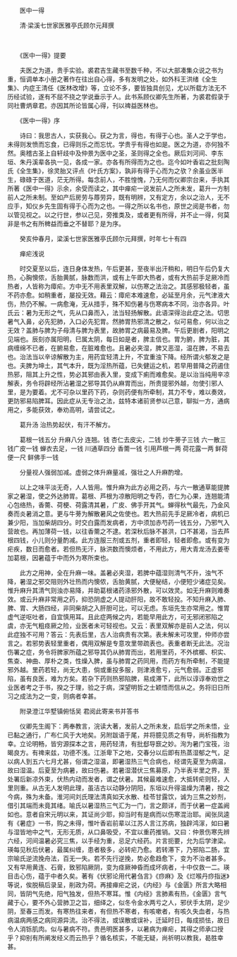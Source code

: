 <!-- { "loadSidebar": true } -->


　　医中一得

　　清·梁溪七世家医雅亭氏顾尔元拜撰

　　 　

　　《医中一得》提要

　　夫医之为道，贵手实验。裘君吉生藏书至数千种，不以大部凑集众说之书为重，恒调单本小册之著作在往出自心得，多有发明之处，如外科王洪绪《全生集》、内症王清任《医林改增》等，立论不多，要皆独具创见，尤以所载方法无不历经试验，遂有不屈不挠之学说垂示于人。此书系顾仪卿先生所著，为裘君假录于同社曹炳章君。亦因其所论皆属心得，刊以禆益医林也。

　　《医中一得》序

　　诗曰：我思古人，实获我心。获之为言，得也，有得于心也。圣人之于学也，未得则发愤而忘食，已得则乐之而忘忧。学贵乎有得也如是。医之为道，亦何独不然。奥稽古圣上自轩歧中及仲景为医中之圣，圣则得之全也。厥后刘河间、李东垣、朱丹溪辈各执一见，各成一家。亦各有所得而为之也。迄今如叶香岩之批刻陶氏《全生集》，徐灵胎又评点《叶氏方案》，孰非有得于心而为之欤？余虽业医半生，碌碌于医道，茫无所得。每念前人，不胜惶愧，乃无何而仪卿宗台来，手执其所著《医中一得》示余，余受而读之，其中瘅疟一说发前人之所未发，葛升一方制前人之所未制。至如产后房劳与蓐劳异，既有明辨，又有定方，余以之治人，无不应手，知仪乡先生固有得于心而为之也。一得之所以名书也，原世之阅是书者，勿以管见视之。以之行世，参以己见，旁推类及，或者更有所得，并不止一得，何莫非是书之有所稗益而垂之不替耶？是为序。

　　癸亥仲春月，梁溪七世家医雅亭氏顾尔元拜撰，时年七十有四

　　瘅疟浅说

　　时交夏至以后，连日身体发热，午后更甚，至夜半出汗稍和，明日午后仍复大热，心胸懊侬，舌胎黄腻，脉数而洪，或有上午即大热者，或有大热前手足厥冷而热者，人皆称为瘴疟。方中无不用表里双解，以伤寒之法治之。其感邪极轻者，虽不药亦愈。如稍重者，屡投无效。藉云：瘴疟本难速愈，必延至月余，元气津液大伤，热仍不解。一病愈淹，无从措手，殊不知伤暑与伤寒病本不同，治亦各异。叶氏云：暑为无形之气，先从口鼻而入，法当轻扬解散。此语深得治此症之法。切思暑气入鼻，必先犯肺，入口必先犯胃。然肺胃热邪清之散之，似可易愈，何以治之无效？盖肺与脾为子母清与脾为表里，故肺胃之病最易及脾。午后更剧者，阳明之见端也。辰刻亦属阳明，巳属太阴，每日如是者，脾主信也。胃为腑，脾为脏，其病缠绵不已者，在腑易愈，在脏难愈也。且暑必夹湿，脾又恶湿，温在脾，不易去也。治法当以辛谅解散为主，用药宜轻清上升，不宜重浊下降。经所谓火郁发之是也。夫脾为坤土，其气本升，既为淫热所蕴，已失健运之机，若早用普降之药遏住热邪，阻其上升之性，势必其邪由表入里，变成下痢而难愈矣。是以治当纯用辛凉解表，务令将辟经所沾暑湿之邪导其仍从麻胃而出，所贵提邪外越，勿使引邪人里，是为要着。尤不可杂以里药下药，杂则药便有所牵制，其力不专，难以奏效，更防邪易陷脾耳。因此症从无专治之法，兹特本诸前贤参以己意，聊拟一方，通病用之，多能获效，奉劝高明，请尝试之。

　　葛升汤 治热势起伏，有汗不解方。

　　葛根一钱五分 升麻八分 连翘。钱 杏仁去皮尖，二钱 炒牛蒡子三钱 六一散三钱广皮一钱 蝉衣去足，一钱 川通草四分 香薷一钱 引用芦根一两 荷花露一两 鲜荷便一尺 鲜佛手一钱

　　分量视人强弱加减。虚弱之体升麻量减，强壮之人升麻酌增。

　　以上之味平淡无奇，人人皆用。惟升麻为此方必用之药，与六一散通草能提脾家之暑湿，使之外达肺胃。葛根、芦根为凉散阳明之专药，杏仁为心果，连翘能清心包络热，香薷、荷梗、荷露清其暑，广皮、佛手开其气。蝉得秋气最先，乃金风奏而炎暑消之意。更与牛蒡为解散暑风之佐使也。若大热前先手足厥冷者，病机已兼少阳，当加柴胡四分。时交白露而发病者，方中须加赤芍药一钱五分，乃邪气入营故也。再加薄荷一钱，以往香薷之不逮。若深秋后脉不甚洪，口不甚渴，当去芦根四钱，小儿则分量酌减。此方连服三剂或五剂，重者即轻，轻者即愈。或有变为疟疾，数日而愈者。若但热无汗，脉洪数而懊烦者，不用此方，用大青龙汤去姜枣加葛根，因暑蕴于中而外为寒所束也。

　　此方之用神，全在升麻一味。盖暑必夹湿，若脾中蕴湿则清气不升，浊气不降，暑湿之邪交阻则外壮热而内懊侬，舌胎黄腻，大便秘结，小便短少诸症见矣。惟升麻升其清气则浊亦易降，并助葛根诸药涤邪外散，可以效灵。如无升麻则难奏效。或云升麻非常用之药，抑恐阴虚之人提动肝阳，故不敢轻投。不知升麻入肺、脾、胃、大肠四经，非同柴胡之入肝胆可比，可以无虑。东垣先生亦常用之。惟胃虚气逆呕吐者，自宜慎用耳。且此症两候之内，若能早用此方，可无邪闭邪陷之虞，亦无气粗痉厥之险，业医者未可轻视也。又云：表里双解亦是前人之法，何以此症独不可用？答云：先表后里，古人治病贵有次第。表未解未可攻里，仲师亦尝言之。若邪势表轻里重者，偶用双解是专意攻里带疏表也。表重者断无此法。况治伤署之症，务令将脾家所蕴之邪导其仍从肺胃而出，若用里药，不外槟榔、枳实、焦查、神曲、厚朴之类，性燥入脾，虽与肺胃之药同用，而药方有所牵制，不能提邪外越。里药若轻，尚无大患，倘或重投多服，则津液愈亏，元气愈弱。正虚邪陷，虽有良医，难为方矣。若杂下药则热邪陷脾，易成滞下，此所以谆谆奉劝世之业医者考之于书，揆之于理，验之于病，深望明哲之士颖悟而信从之。务将旧日所习之成法为之一变，则病者幸甚。

　　附录澄江华墅镇俯恬吴 君阅此寄来书并答书

　　仪卿先生阁下：两奉教言，浣读大著，发前人之所未发，启后学之所未悟，业已黏之通行，广布仁风于大地矣。另附跋语于尾，并将臆见质之有导，尚析指教为幸。立论明畅，皆穷源探本之言，用药轻清，有批郄导窾之妙。洵为暑门宝筏，治暍良方。有禆来兹，功德不浅。江浙卑下之地，交春分以后即有热蒸湿郁之气，足以病人到五六七月尤甚，俗谓之湿温，即暑湿热三气合病也，经谓先夏至为病温，故曰湿温。后夏至为病暑，故曰伤暑。若暑湿潜伏三焦募原，乃半表半里之界，至处署后新凉外束，伏热内动而发者，谓之伏暑。其候最难速愈，大抵转疟则轻，人里则重。从古无人发明此理，虽洁古以动静分阴阳，东垣以升得温燥为清暑，按之今病，殊为未备。淮河间刘氏理法清真如天水散、桂苓甘露饮，诚为三焦之妙剂，借引其端而未竟其绪。喻氏以暑湿热三气汇为一门，言之颇详，而于伏暑一症盖阙如也。意者自宋元明以来，其证尚少耶，抑当时有是病而以伤寒混治耶。闻张凤逵有《暑症》一书，购之未得，惟叶香岩前辈以江苏人言江苏病，独辟鸿溕，如曰暑与湿皆地中之气，无形无质，从口鼻吸受，不宜以重药推销。又曰：仲景伤寒先辨六经，河间温暑必究三焦，以手经为重，忌足六经药。片言扼要，允为后学津梁。瑛每见秋后伏暑，最属纠缠，患者极多，必转疟乃愈。若转滞下，乃邪陷二肠，宜宗喻氏逆流挽舟法，百无一失。若不先行逆挽，势必愈趋愈下，变为不治者甚多。又有早用黄连、石膏，致邪陷厥阴，变为痉厥神昏而成坏病者，十中仅救一二。瑛目击心伤，蕴于中者久矣。著有《伏邪论用代暑刍言》《痧麻》及《烂喉丹痧指迷》等说，俟脱稿后录呈，削政为荷。再接瘅疟之说，《内经》与《金匮》所言大略相同，皆阴气先绝，阳气独发，但热不寒耳。惟《内经》言肺素有热，《金匮》言气藏于心，要不外心营肺卫之旨，细绎之，似冬令金水两亏之人，邪伏手太阴，足少阴，至春三而发。有寒热往来者，有但热不寒者，有咳嗽者，有咳久失血者，与热病温病两感之病同源异流。治不得法，或误散或误补，迁延时日，每成损怯，故日令人消铄肌肉。似与暑病不符。贵邑明医甚多，以暑病为瘅疟，其得之师承口授乎？抑别有所阐发经义而云热乎？循名核实，不能无疑，尚祈明以教我，曷胜幸甚。

